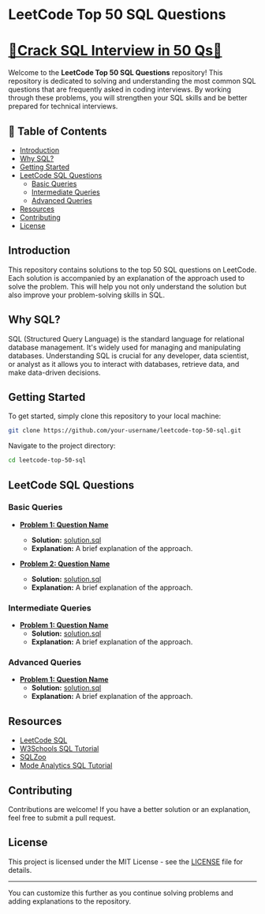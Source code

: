 # LeetCode Top 50 SQL Questions

# [🎯Crack SQL Interview in 50 Qs🎯](https://leetcode.com/studyplan/top-sql-50/)
Welcome to the **LeetCode Top 50 SQL Questions** repository! This repository is dedicated to solving and understanding the most common SQL questions that are frequently asked in coding interviews. By working through these problems, you will strengthen your SQL skills and be better prepared for technical interviews.

## 📝 Table of Contents

- [Introduction](#introduction)
- [Why SQL?](#why-sql)
- [Getting Started](#getting-started)
- [LeetCode SQL Questions](#leetcode-sql-questions)
  - [Basic Queries](#basic-queries)
  - [Intermediate Queries](#intermediate-queries)
  - [Advanced Queries](#advanced-queries)
- [Resources](#resources)
- [Contributing](#contributing)
- [License](#license)

## Introduction

This repository contains solutions to the top 50 SQL questions on LeetCode. Each solution is accompanied by an explanation of the approach used to solve the problem. This will help you not only understand the solution but also improve your problem-solving skills in SQL.

## Why SQL?

SQL (Structured Query Language) is the standard language for relational database management. It's widely used for managing and manipulating databases. Understanding SQL is crucial for any developer, data scientist, or analyst as it allows you to interact with databases, retrieve data, and make data-driven decisions.

## Getting Started

To get started, simply clone this repository to your local machine:

```bash
git clone https://github.com/your-username/leetcode-top-50-sql.git
```

Navigate to the project directory:

```bash
cd leetcode-top-50-sql
```

## LeetCode SQL Questions

### Basic Queries

- **[Problem 1: Question Name](https://leetcode.com/problems/...)**
  - **Solution:** [solution.sql](solutions/basic/problem1.sql)
  - **Explanation:** A brief explanation of the approach.

- **[Problem 2: Question Name](https://leetcode.com/problems/...)**
  - **Solution:** [solution.sql](solutions/basic/problem2.sql)
  - **Explanation:** A brief explanation of the approach.

### Intermediate Queries

- **[Problem 1: Question Name](https://leetcode.com/problems/...)**
  - **Solution:** [solution.sql](solutions/intermediate/problem1.sql)
  - **Explanation:** A brief explanation of the approach.

### Advanced Queries

- **[Problem 1: Question Name](https://leetcode.com/problems/...)**
  - **Solution:** [solution.sql](solutions/advanced/problem1.sql)
  - **Explanation:** A brief explanation of the approach.

## Resources

- [LeetCode SQL](https://leetcode.com/problemset/database/)
- [W3Schools SQL Tutorial](https://www.w3schools.com/sql/)
- [SQLZoo](https://sqlzoo.net/)
- [Mode Analytics SQL Tutorial](https://mode.com/sql-tutorial/)

## Contributing

Contributions are welcome! If you have a better solution or an explanation, feel free to submit a pull request.

## License

This project is licensed under the MIT License - see the [LICENSE](LICENSE) file for details.

---

You can customize this further as you continue solving problems and adding explanations to the repository.
